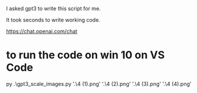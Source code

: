 I asked gpt3 to write this script for me.

It took seconds to write working code.

https://chat.openai.com/chat

# to run the code on win 10 on VS Code
py .\gpt3_scale_images.py '.\4 (1).png' '.\4 (2).png' '.\4 (3).png' '.\4 (4).png'